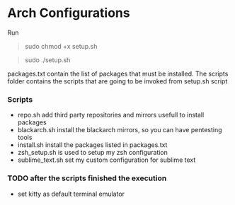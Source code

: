 # Arch Configurations
Run

> sudo chmod +x setup.sh

> sudo ./setup.sh

packages.txt contain the list of packages that must be installed.
The scripts folder contains the scripts that are going to be invoked from setup.sh script

### Scripts
- repo.sh add third party repositories and mirrors usefull to install packages 
- blackarch.sh install the blackarch mirrors, so you can have pentesting tools 
- install.sh install the packages listed in packages.txt
- zsh_setup.sh is used to setup my zsh configuration
- sublime_text.sh set my custom configuration for sublime text


### TODO after the scripts finished the execution
- set kitty as default terminal emulator